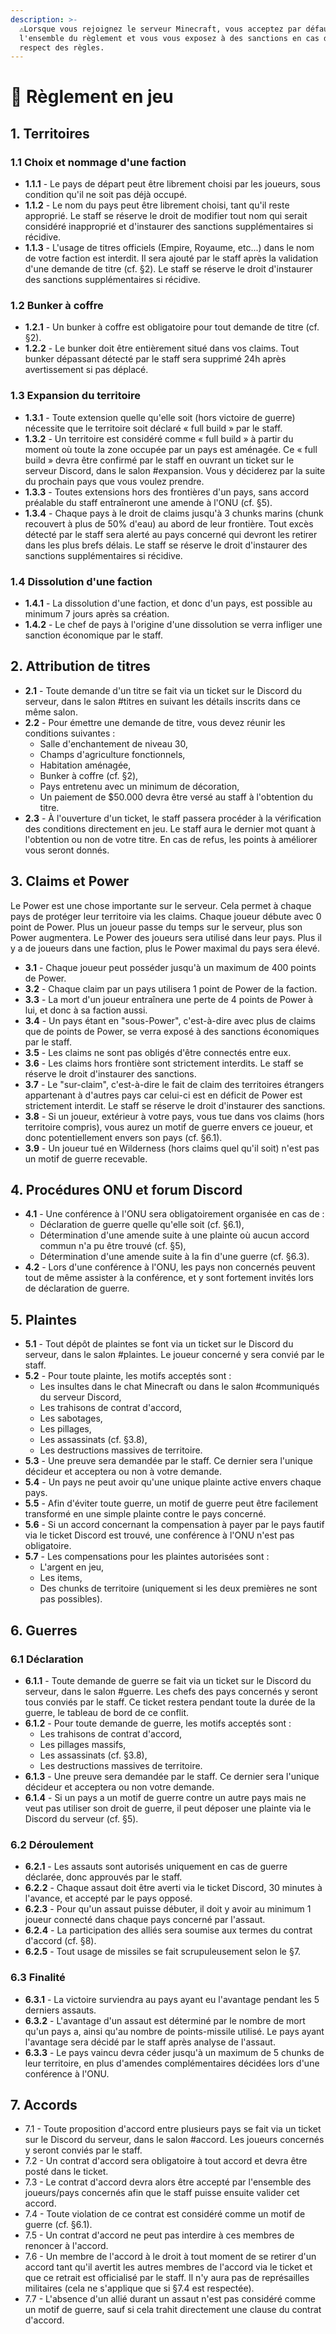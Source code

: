```yaml
---
description: >-
  ⚠️Lorsque vous rejoignez le serveur Minecraft, vous acceptez par défaut
  l'ensemble du règlement et vous vous exposez à des sanctions en cas de non
  respect des règles.
---
```


# 📔 Règlement en jeu

## 1. Territoires

### 1.1 Choix et nommage d'une faction

* **1.1.1** - Le pays de départ peut être librement choisi par les joueurs, sous condition qu'il ne soit pas déjà occupé.
* **1.1.2** - Le nom du pays peut être librement choisi, tant qu'il reste approprié. Le staff se réserve le droit de modifier tout nom qui serait considéré inapproprié et d'instaurer des sanctions supplémentaires si récidive.
* **1.1.3** - L'usage de titres officiels (Empire, Royaume, etc...) dans le nom de votre faction est interdit. Il sera ajouté par le staff après la validation d'une demande de titre (cf. §2). Le staff se réserve le droit d'instaurer des sanctions supplémentaires si récidive.

### 1.2 Bunker à coffre

* **1.2.1** - Un bunker à coffre est obligatoire pour tout demande de titre (cf. §2).
* **1.2.2** - Le bunker doit être entièrement situé dans vos claims. Tout bunker dépassant détecté par le staff sera supprimé 24h après avertissement si pas déplacé.

### 1.3 Expansion du territoire

* **1.3.1** - Toute extension quelle qu'elle soit (hors victoire de guerre) nécessite que le territoire soit déclaré « full build » par le staff.
* **1.3.2** - Un territoire est considéré comme « full build » à partir du moment où toute la zone occupée par un pays est aménagée. Ce « full build » devra être confirmé par le staff en ouvrant un ticket sur le serveur Discord, dans le salon #expansion. Vous y déciderez par la suite du prochain pays que vous voulez prendre.
* **1.3.3** - Toutes extensions hors des frontières d'un pays, sans accord préalable du staff entraîneront une amende à l'ONU (cf. §5).
* **1.3.4** - Chaque pays à le droit de claims jusqu'à 3 chunks marins (chunk recouvert à plus de 50% d'eau) au abord de leur frontière. Tout excès détecté par le staff sera alerté au pays concerné qui devront les retirer dans les plus brefs délais. Le staff se réserve le droit d'instaurer des sanctions supplémentaires si récidive.

### 1.4 Dissolution d'une faction

* **1.4.1** - La dissolution d'une faction, et donc d'un pays, est possible au minimum 7 jours après sa création.
* **1.4.2** - Le chef de pays à l'origine d'une dissolution se verra infliger une sanction économique par le staff.



## 2. Attribution de titres

* **2.1** - Toute demande d'un titre se fait via un ticket sur le Discord du serveur, dans le salon #titres en suivant les détails inscrits dans ce même salon.
* **2.2** - Pour émettre une demande de titre, vous devez réunir les conditions suivantes :
  * Salle d'enchantement de niveau 30,
  * Champs d'agriculture fonctionnels,
  * Habitation aménagée,
  * Bunker à coffre (cf. §2),
  * Pays entretenu avec un minimum de décoration,
  * Un paiement de $50.000 devra être versé au staff à l'obtention du titre.
* **2.3** - À l'ouverture d'un ticket, le staff passera procéder à la vérification des conditions directement en jeu. Le staff aura le dernier mot quant à l'obtention ou non de votre titre. En cas de refus, les points à améliorer vous seront donnés.



## 3. Claims et Power

Le Power est une chose importante sur le serveur. Cela permet à chaque pays de protéger leur territoire via les claims. Chaque joueur débute avec 0 point de Power. Plus un joueur passe du temps sur le serveur, plus son Power augmentera. Le Power des joueurs sera utilisé dans leur pays. Plus il y a de joueurs dans une faction, plus le Power maximal du pays sera élevé.

* **3.1** - Chaque joueur peut posséder jusqu'à un maximum de 400 points de Power.
* **3.2** - Chaque claim par un pays utilisera 1 point de Power de la faction.
* **3.3** - La mort d'un joueur entraînera une perte de 4 points de Power à lui, et donc à sa faction aussi.
* **3.4** - Un pays étant en "sous-Power", c'est-à-dire avec plus de claims que de points de Power, se verra exposé à des sanctions économiques par le staff.
* **3.5** - Les claims ne sont pas obligés d'être connectés entre eux.
* **3.6** - Les claims hors frontière sont strictement interdits. Le staff se réserve le droit d'instaurer des sanctions.
* **3.7** - Le "sur-claim", c'est-à-dire le fait de claim des territoires étrangers appartenant à d'autres pays car celui-ci est en déficit de Power est strictement interdit. Le staff se réserve le droit d'instaurer des sanctions.
* **3.8** - Si un joueur, extérieur à votre pays, vous tue dans vos claims (hors territoire compris), vous aurez un motif de guerre envers ce joueur, et donc potentiellement envers son pays (cf. §6.1).
* **3.9** - Un joueur tué en Wilderness (hors claims quel qu'il soit) n'est pas un motif de guerre recevable.



## 4. Procédures ONU et forum Discord

* **4.1** - Une conférence à l'ONU sera obligatoirement organisée en cas de :
  * Déclaration de guerre quelle qu'elle soit (cf. §6.1),
  * Détermination d'une amende suite à une plainte où aucun accord commun n'a pu être trouvé (cf. §5),
  * Détermination d'une amende suite à la fin d'une guerre (cf. §6.3).
* **4.2** - Lors d'une conférence à l'ONU, les pays non concernés peuvent tout de même assister à la conférence, et y sont fortement invités lors de déclaration de guerre.



## 5. Plaintes

* **5.1** - Tout dépôt de plaintes se font via un ticket sur le Discord du serveur, dans le salon #plaintes. Le joueur concerné y sera convié par le staff.
* **5.2** - Pour toute plainte, les motifs acceptés sont :&#x20;
  * Les insultes dans le chat Minecraft ou dans le salon #communiqués du serveur Discord,
  * Les trahisons de contrat d'accord,
  * Les sabotages,
  * Les pillages,
  * Les assassinats (cf. §3.8),
  * Les destructions massives de territoire.
* **5.3** - Une preuve sera demandée par le staff. Ce dernier sera l'unique décideur et acceptera ou non à votre demande.
* **5.4** - Un pays ne peut avoir qu'une unique plainte active envers chaque pays.
* **5.5** - Afin d'éviter toute guerre, un motif de guerre peut être facilement transformé en une simple plainte contre le pays concerné.
* **5.6** - Si un accord concernant la compensation à payer par le pays fautif via le ticket Discord est trouvé, une conférence à l'ONU n'est pas obligatoire.
* **5.7** - Les compensations pour les plaintes autorisées sont :
  * L'argent en jeu,
  * Les items,
  * Des chunks de territoire (uniquement si les deux premières ne sont pas possibles).



## 6. Guerres

### 6.1 Déclaration

* **6.1.1** - Toute demande de guerre se fait via un ticket sur le Discord du serveur, dans le salon #guerre. Les chefs des pays concernés y seront tous conviés par le staff. Ce ticket restera pendant toute la durée de la guerre, le tableau de bord de ce conflit.
* **6.1.2** - Pour toute demande de guerre, les motifs acceptés sont :
  * Les trahisons de contrat d'accord,
  * Les pillages massifs,
  * Les assassinats (cf. §3.8),
  * Les destructions massives de territoire.
* **6.1.3** - Une preuve sera demandée par le staff. Ce dernier sera l'unique décideur et acceptera ou non votre demande.
* **6.1.4** - Si un pays a un motif de guerre contre un autre pays mais ne veut pas utiliser son droit de guerre, il peut déposer une plainte via le Discord du serveur (cf. §5).

### 6.2 Déroulement

* **6.2.1** - Les assauts sont autorisés uniquement en cas de guerre déclarée, donc approuvés par le staff.
* **6.2.2** - Chaque assaut doit être averti via le ticket Discord, 30 minutes à l'avance, et accepté par le pays opposé.
* **6.2.3** - Pour qu'un assaut puisse débuter, il doit y avoir au minimum 1 joueur connecté dans chaque pays concerné par l'assaut.
* **6.2.4** - La participation des alliés sera soumise aux termes du contrat d'accord (cf. §8).
* **6.2.5** - Tout usage de missiles se fait scrupuleusement selon le §7.

### 6.3 Finalité

* **6.3.1** - La victoire surviendra au pays ayant eu l'avantage pendant les 5 derniers assauts.
* **6.3.2** - L'avantage d'un assaut est déterminé par le nombre de mort qu'un pays a, ainsi qu'au nombre de points-missile utilisé. Le pays ayant l'avantage sera décidé par le staff après analyse de l'assaut.
* **6.3.3** - Le pays vaincu devra céder jusqu'à un maximum de 5 chunks de leur territoire, en plus d'amendes complémentaires décidées lors d'une conférence à l'ONU.



## 7. Accords

* 7.1 - Toute proposition d'accord entre plusieurs pays se fait via un ticket sur le Discord du serveur, dans le salon #accord. Les joueurs concernés y seront conviés par le staff.
* 7.2 - Un contrat d'accord sera obligatoire à tout accord et devra être posté dans le ticket.
* 7.3 - Le contrat d'accord devra alors être accepté par l'ensemble des joueurs/pays concernés afin que le staff puisse ensuite valider cet accord.
* 7.4 - Toute violation de ce contrat est considéré comme un motif de guerre (cf. §6.1).
* 7.5 - Un contrat d'accord ne peut pas interdire à ces membres de renoncer à l'accord.
* 7.6 - Un membre de l'accord à le droit à tout moment de se retirer d'un accord tant qu'il avertit les autres membres de l'accord via le ticket et que ce retrait est officialisé par le staff. Il n'y aura pas de représailles militaires (cela ne s'applique que si §7.4 est respectée).
* 7.7 - L'absence d'un allié durant un assaut n'est pas considéré comme un motif de guerre, sauf si cela trahit directement une clause du contrat d'accord.
